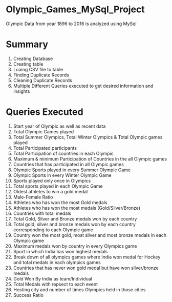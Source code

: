 # Olympic_Games_MySql_Project
Olympic Data from year 1896 to 2016 is analyzed using MySql
# Summary #
1) Creating Database
2) Creating table
3) Loaing CSV file to table
4) Finding Duplicate Records
5) Cleaning Duplicate Records
6) Multiple Different Queries executed to get desired information and insights

# Queries Executed 
1) Start year of Olympic as well as recent data
2) Total Olympic Games played
3) Total Summer Olympics, Total Winter Olympics & Total Olympic games played
4) Total Participated participants
5) Total Participation of countries in each Olympic
6) Maximum & minimum Participation of Countries in the all Olympic games
7) Countries that has participated in all Olympic games
8) Olympic Sports played in every Summer Olympic Game
9) Olympic Sports in every Winter Olympic Game
10) Sports played only once in Olympics
11) Total sports played in each Olympic Game
12) Oldest athletes to win a gold medal
13) Male-Female Ratio
14) Athletes who has won the most Gold medals
15) Athletes who has won the most medals (Gold/Silver/Bronze)
16) Countries with total medals
17) Total Gold, Silver and Bronze medals won by each country
18) Total gold, silver and bronze medals won by each country corresponding to each Olympic game
19) Country won the most gold, most silver and most bronze medals in each Olympic game
20) Maximum medals won by country in every Olympics game
21) Sport in which India has won highest medals
22) Break down of all olympics games where India won medal for Hockey and total medals in each olympics games
23) Countries that has never won gold medal but have won silver/bronze medals
24) Gold Won By India as team/Individual
25) Total Medals with repsect to each event
26) Hosting city and number of times Olympics held in those cities
27) Success Ratio
